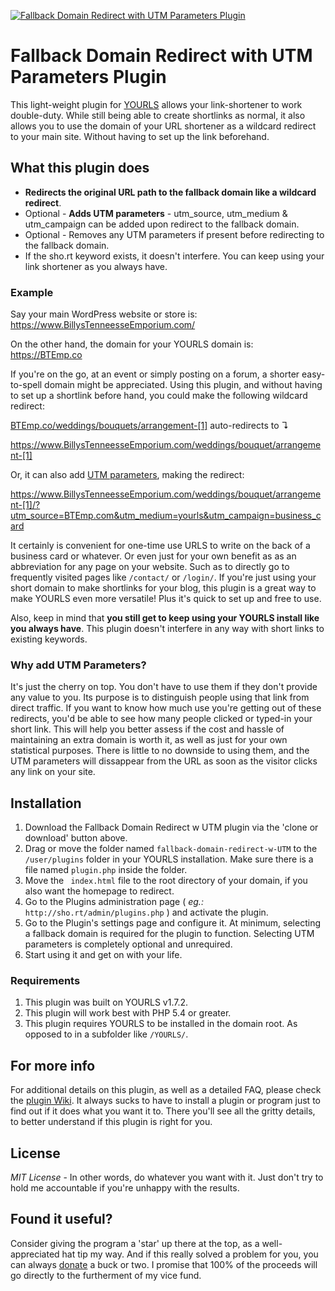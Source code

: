 [![Fallback Domain Redirect with UTM Parameters Plugin](https://millennialdiyer.com/wp1/wp-content/uploads/2018/06/Fallback-Domain-Redirect-with-UTM-Parameters-Title-Thumbnail.jpg#)](https://github.com/MillennialDIYer/Fallback-Domain-Redirect-w-UTM-Plugin/)

# Fallback Domain Redirect with UTM Parameters Plugin
This light-weight plugin for [YOURLS](https://github.com/YOURLS/YOURLS#readme) allows your link-shortener to work double-duty. While still being able to create shortlinks as normal, it also allows you to use the domain of your URL shortener as a wildcard redirect to your main site. Without having to set up the link beforehand.

What this plugin does
------------
- **Redirects the original URL path to the fallback domain like a wildcard redirect**.
- Optional - **Adds UTM parameters** - utm_source, utm_medium & utm_campaign can be added upon redirect to the fallback domain.
- Optional - Removes any UTM parameters if present before redirecting to the fallback domain.
- If the sho.rt keyword exists, it doesn't interfere. You can keep using your link shortener as you always have.

### Example

Say your main WordPress website or store is: https://www.BillysTenneesseEmporium.com/

On the other hand, the domain for your YOURLS domain is: https://BTEmp.co

If you're on the go, at an event or simply posting on a forum, a shorter easy-to-spell domain might be appreciated. Using this plugin, and without having to set up a shortlink before hand, you could make the following wildcard redirect:

[BTEmp.co/weddings/bouquets/arrangement-[1]](BTEmp.co/weddings/bouquets/arrangement-[1]) auto-redirects to ↴

https://www.BillysTenneesseEmporium.com/weddings/bouquet/arrangement-[1]

Or, it can also add [UTM parameters](https://en.wikipedia.org/wiki/UTM_parameters), making the redirect:

https://www.BillysTenneesseEmporium.com/weddings/bouquet/arrangement-[1]/?utm_source=BTEmp.com&utm_medium=yourls&utm_campaign=business_card

It certainly is convenient for one-time use URLS to write on the back of a business card or whatever. Or even just for your own benefit as as an abbreviation for any page on your website. Such as to directly go to frequently visited pages like `/contact/` or `/login/`. If you're just using your short domain to make shortlinks for your blog, this plugin is a great way to make YOURLS even more versatile! Plus it's quick to set up and free to use.

Also, keep in mind that **you still get to keep using your YOURLS install like you always have**. This plugin doesn't interfere in any way with short links to existing keywords.

### Why add UTM Parameters?

It's just the cherry on top. You don't have to use them if they don't provide any value to you. Its purpose is to distinguish people using that link from direct traffic. If you want to know how much use you're getting out of these redirects, you'd be able to see how many people clicked or typed-in your short link. This will help you better assess if the cost and hassle of maintaining an extra domain is worth it, as well as just for your own statistical purposes. There is little to no downside to using them, and the UTM parameters will dissappear from the URL as soon as the visitor clicks any link on your site.

Installation
------------
1. Download the Fallback Domain Redirect w UTM plugin via the 'clone or download' button above.
2. Drag or move the folder named `fallback-domain-redirect-w-UTM` to the `/user/plugins` folder in your YOURLS installation. Make sure there is a file named `plugin.php` inside the folder.
3. Move the ` index.html` file to the root directory of your domain, if you also want the homepage to redirect. 
4. Go to the Plugins administration page ( *eg.:* `http://sho.rt/admin/plugins.php` ) and activate the plugin.
5. Go to the Plugin's settings page and configure it. At minimum, selecting a fallback domain is required for the plugin to function. Selecting UTM parameters is completely optional and unrequired.
6. Start using it and get on with your life.

### Requirements
1. This plugin was built on YOURLS v1.7.2.
2. This plugin will work best with PHP 5.4 or greater.
3. This plugin requires YOURLS to be installed in the domain root. As opposed to in a subfolder like `/YOURLS/`.

For more info
------------
For additional details on this plugin, as well as a detailed FAQ, please check the [plugin Wiki](https://github.com/MillennialDIYer/Fallback-Domain-Redirect-w-UTM-Plugin/wiki). It always sucks to have to install a plugin or program just to find out if it does what you want it to. There you'll see all the gritty details, to better understand if this plugin is right for you.

License
-------
*MIT License* - In other words, do whatever you want with it. Just don't try to hold me accountable if you're unhappy with the results.

Found it useful?
------------
Consider giving the program a 'star' up there at the top, as a well-appreciated hat tip my way. And if this really solved a problem for you, you can always [donate](https://millennialdiyer.com/donate/ "donate") a buck or two. I promise that 100% of the proceeds will go directly to the furtherment of my vice fund.
